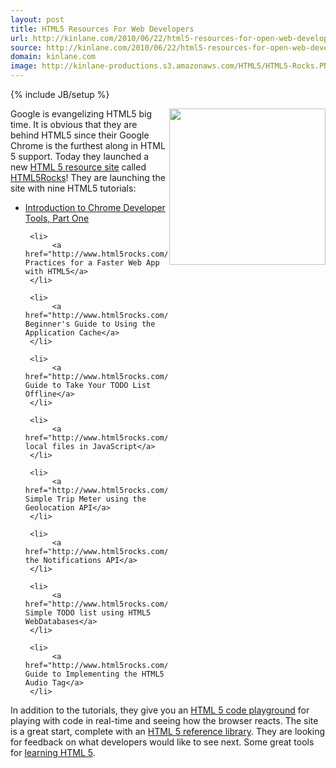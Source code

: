 ```yaml
---
layout: post
title: HTML5 Resources For Web Developers
url: http://kinlane.com/2010/06/22/html5-resources-for-open-web-developers/
source: http://kinlane.com/2010/06/22/html5-resources-for-open-web-developers/
domain: kinlane.com
image: http://kinlane-productions.s3.amazonaws.com/HTML5/HTML5-Rocks.PNG
---
```

{% include JB/setup %}<p>
     <img class="c1"
        title="HTML5 Rocks"
        src="http://kinlane-productions.s3.amazonaws.com/HTML5/HTML5-Rocks.PNG"
        alt=""
        width="250"
        align="right" />Google is evangelizing HTML5 big time. It is obvious that they are behind HTML5 since their Google Chrome is the furthest along in HTML 5 support. Today they launched a new <a href="http://blog.chromium.org/2010/06/html5-rocks-resource-for-open-web.html">HTML 5 resource site</a> called <a href="http://www.html5rocks.com/">HTML5Rocks</a>! They are launching the site with nine HTML5 tutorials:
</p>

<ul class="mainlist">
     <li>
          <a href="http://www.html5rocks.com/tutorials/developertools/part1/">Introduction to Chrome Developer Tools, Part One</a>
     </li>

     <li>
          <a href="http://www.html5rocks.com/tutorials/speed/quick/">Best Practices for a Faster Web App with HTML5</a>
     </li>

     <li>
          <a href="http://www.html5rocks.com/tutorials/appcache/beginner/">A Beginner's Guide to Using the Application Cache</a>
     </li>

     <li>
          <a href="http://www.html5rocks.com/tutorials/offline/takingappoffline/">Practical Guide to Take Your TODO List Offline</a>
     </li>

     <li>
          <a href="http://www.html5rocks.com/tutorials/file/dndfiles/">Reading local files in JavaScript</a>
     </li>

     <li>
          <a href="http://www.html5rocks.com/tutorials/geolocation/trip_meter/">A Simple Trip Meter using the Geolocation API</a>
     </li>

     <li>
          <a href="http://www.html5rocks.com/tutorials/notifications/quick/">Using the Notifications API</a>
     </li>

     <li>
          <a href="http://www.html5rocks.com/tutorials/webdatabase/todo/">A Simple TODO list using HTML5 WebDatabases</a>
     </li>

     <li>
          <a href="http://www.html5rocks.com/tutorials/audio/quick/">Quick Guide to Implementing the HTML5 Audio Tag</a>
     </li>
</ul>

<p>
     In addition to the tutorials, they give you an <a href="http://playground.html5rocks.com/">HTML 5 code playground</a> for playing with code in real-time and seeing how the browser reacts. The site is a great start, complete with an <a href="http://www.html5rocks.com/resources.html">HTML 5 reference library</a>. They are looking for feedback on what developers would like to see next. Some great tools for <a href="http://www.kinlane.com/category/html-5/">learning HTML 5</a>.
</p>